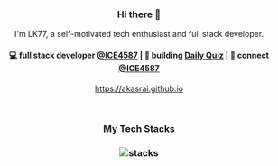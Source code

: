 <h3 align="center"> Hi there 👋</h3>

<p align="center">
I'm LK77, a self-motivated tech enthusiast and full stack developer.
</p>

<h4 align="center">
💻 full stack developer <a href="https://github.com/ICE4587">@ICE4587</a> | 🌱 building <a href="https://github.com/akasrai/daily-quiz-mobile">Daily Quiz</a> | 💬 connect <a href="https://twitter.com/ICE4587">@ICE4587</a>
</h4>
<p  align="center">
<a href="https://akasrai.github.io/">https://akasrai.github.io</a>
</p>

<br/>
<h3 align="center">
My Tech Stacks
</h3>

<h3 align="center">
<img src="https://raw.githubusercontent.com/akasrai/akasrai/master/assets/stack-hills.png" alt="stacks"/>
</h3>
